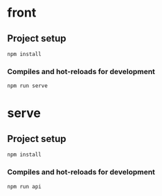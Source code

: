 # front

## Project setup
```
npm install
```

### Compiles and hot-reloads for development
```
npm run serve
```

# serve

## Project setup
```
npm install
```

### Compiles and hot-reloads for development
```
npm run api
```


